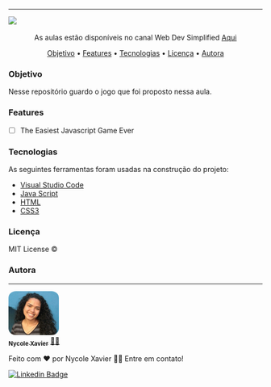 ----
<img src="https://img.shields.io/static/v1?label=Status&message=incomplete&color=ff0000&style=for-the-badge&logo=ghost"/>
 
<p align="center">As aulas estão disponíveis no canal Web Dev Simplified <a href="https://www.youtube.com/watch?v=28VfzEiJgy4&t=1300s" > Aqui </a> </p>

<p align="center">
 <a href="#objetivo">Objetivo</a> •
 <a href="#features">Features</a> • 
 <a href="#tecnologias">Tecnologias</a> •
 <a href="#licença">Licença</a> • 
 <a href="#autora">Autora</a>
</p>

### Objetivo
Nesse repositório guardo o jogo que foi proposto nessa aula. 

### Features

- [ ] The Easiest Javascript Game Ever

### Tecnologias

As seguintes ferramentas foram usadas na construção do projeto:

- [Visual Studio Code](https://code.visualstudio.com/download)
- [Java Script](https://www.javascript.com/)
- [HTML](https://developer.mozilla.org/en-US/docs/Glossary/HTML5)
- [CSS3](https://developer.mozilla.org/en-US/docs/Web/CSS)

### Licença

MIT License ©

### Autora
---

<a href="https://nycole-xavierr.medium.com/">
 <img style="border-radius: 15%;" src="assets/eu01.jpeg" width="100px;" alt=""/>
 <br />
 <sub><b>Nycole Xavier</b></sub></a> <a href="https://nycole-xavierr.medium.com/" title="Medium">👩‍💻</a>


Feito com ❤️ por Nycole Xavier 👋🏽 Entre em contato!

[![Linkedin Badge](https://img.shields.io/badge/-NycoleXavier-blue?style=flat-square&logo=Linkedin&logoColor=white&link=https://https://www.linkedin.com/in/nycole-xavier-641271202/)](https://www.linkedin.com/in/nycole-xavier-641271202/) 